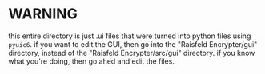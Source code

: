 # WARNING
this entire directory is just .ui files
that were turned into python files
using ```pyuic6```. if you want to edit the
GUI, then go into the "Raisfeld Encrypter/gui"
directory, instead of the "Raisfeld Encrypter/src/gui"
directory. if you know what you're doing, then
go ahed and edit the files.